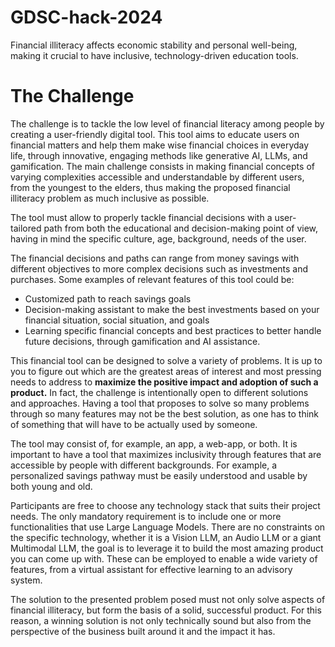 # GDSC-hack-2024
Financial illiteracy affects economic stability and personal well-being, making it crucial to have inclusive, technology-driven education tools. 

# The Challenge

The challenge is to tackle the low level of financial literacy among people by creating a user-friendly digital tool. This tool aims to educate users on financial matters and help them make wise financial choices in everyday life, through innovative, engaging methods like generative AI, LLMs, and gamification. The main challenge consists in making financial concepts of varying complexities accessible and understandable by different users, from the youngest to the elders, thus making the proposed financial illiteracy problem as much inclusive as possible.

The tool must allow to properly tackle financial decisions with a user-tailored path from both the educational and decision-making point of view, having in mind the specific culture, age, background, needs of the user. 

The financial decisions and paths can range from money savings with different objectives to more complex decisions such as investments and purchases.  Some examples of relevant features of this tool could be:

- Customized path to reach savings goals
- Decision-making assistant to make the best investments based on your financial situation, social situation, and goals
- Learning specific financial concepts and best practices to better handle future decisions, through gamification and AI assistance.

This financial tool can be designed to solve a variety of problems. It is up to you to figure out which are the greatest areas of interest and most pressing needs to address to **maximize the positive impact and adoption of such a product.**  In fact, the challenge is intentionally open to different solutions and approaches. Having a tool that proposes to solve so many problems through so many features may not be the best solution, as one has to think of something that will have to be actually used by someone. 

The tool may consist of, for example, an app, a web-app, or both. It is important to have a tool that maximizes inclusivity through features that are accessible by people with different backgrounds. For example, a personalized savings pathway must be easily understood and usable by both young and old.

Participants are free to choose any technology stack that suits their project needs. The only mandatory requirement is to include one or more functionalities that use Large Language Models. There are no constraints on the specific technology, whether it is a Vision LLM, an Audio LLM or a giant Multimodal LLM, the goal is to leverage it to build the most amazing product you can come up with. These can be employed to enable a wide variety of features, from a virtual assistant for effective learning to an advisory system. 

The solution to the presented problem posed must not only solve aspects of financial illiteracy, but form the basis of a solid, successful product. For this reason, a winning solution is not only technically sound but also from the perspective of the business built around it and the impact it has.
